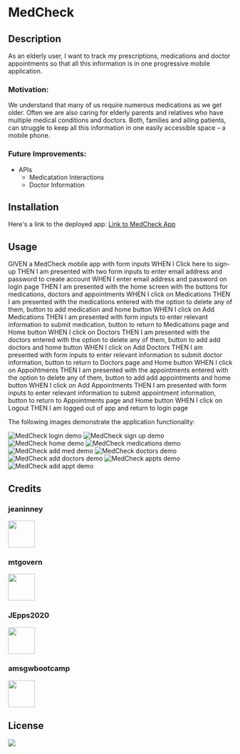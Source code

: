 # MedCheck

## Description 

As an elderly user, I want to track my prescriptions, medications and doctor appointments so that all this information is in one progressive mobile application.

### Motivation:

We  understand  that  many  of  us  require  numerous  medications as we get older. Often we are also caring for elderly parents and relatives who have  multiple  medical  conditions and doctors. Both, families and ailing patients,  can struggle to keep all this information  in  one  easily  accessible space – a mobile phone. 

### Future Improvements:
* APIs
    * Medicatation Interactions
    * Doctor Information


## Installation

Here's a link to the deployed app: 
[Link to MedCheck App](https://medcheck-project.herokuapp.com)


## Usage 

GIVEN a MedCheck mobile app with form inputs
WHEN I Click here to sign-up
THEN I am presented with two form inputs to enter email address and password to create account
WHEN I enter email address and password on login page
THEN I am presented with the home screen with the buttons for medications, doctors and appointments
WHEN I click on Medications
THEN I am presented with the medications entered with the option to delete any of them, button to add medication and home button
WHEN I click on Add Medications
THEN I am presented with form inputs to enter relevant information to submit medication, button to return to Medications page and Home button
WHEN I click on Doctors
THEN I am presented with the doctors entered with the option to delete any of them, button to add add doctors and home button
WHEN I click on Add Doctors
THEN I am presented with form inputs to enter relevant information to submit doctor information, button to return to Doctors page and Home button
WHEN I click on Appoihtments
THEN I am presented with the appointments entered with the option to delete any of them, button to add add appointments and home button
WHEN I click on Add Appointments
THEN I am presented with form inputs to enter relevant information to submit appointment information, button to return to Appointments page and Home button
WHEN I click on Logout
THEN I am logged out of app and return to login page

The following images demonstrate the application functionality:

![MedCheck login demo](./login.png)
![MedCheck sign up demo](./signup.png)
![MedCheck home demo](./logout.png)
![MedCheck medications demo](./meds.png)
![MedCheck add med demo](./addmed.png)
![MedCheck doctors demo](./doctors.png)
![MedCheck add doctors demo](./adddoc.png)
![MedCheck appts demo](./appts.png)
![MedCheck add appt demo](./addappt.png)


## Credits

### jeaninney
<img src="https://avatars0.githubusercontent.com/u/60117586?" height="60px" width="60px">

### mtgovern
<img src="https://avatars1.githubusercontent.com/u/38888185?" height="60px" width="60px">

### JEpps2020
<img src="https://avatars0.githubusercontent.com/u/59588284?" height="60px" width="60px">

### amsgwbootcamp
<img src="https://avatars0.githubusercontent.com/u/59629198?" height="60px" width="60px">


## License

<img src="https://img.shields.io/badge/License-MIT-yellow.svg">

